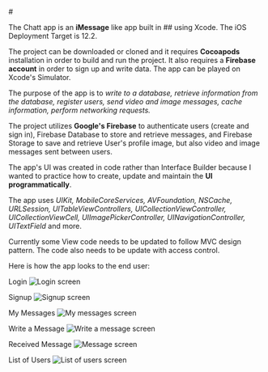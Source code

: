 #<CHATT>

The Chatt app is an **iMessage** like app built in ##<Swift> using Xcode. The iOS Deployment Target is 12.2.

The project can be downloaded or cloned and it requires **Cocoapods** installation in order to build and run the project. It also requires a **Firebase account** in order to sign up and write data. The app can be played on Xcode's Simulator.

The purpose of the app is to *write to a database, retrieve information from the database, register users, send video and image messages, cache information, perform networking requests.*

The project utilizes **Google's Firebase** to authenticate users (create and sign in), Firebase Database to store and retrieve messages, and Firebase Storage to save and retrieve User's profile image, but also video and image messages sent between users.

The app's UI was created in code rather than Interface Builder because I wanted to practice how to create, update and maintain the **UI programmatically**.  

The app uses *UIKit, MobileCoreServices, AVFoundation, NSCache, URLSession, UITableViewControllers, UICollectionViewController, UICollectionViewCell, UIImagePickerController, UINavigationController, UITextField* and more.

Currently some View code needs to be updated to follow MVC design pattern. 
The code also needs to be update with access control. 


Here is how the app looks to the end user:

Login
![Login screen](/README_images/Chatt_login.png)

Signup
![Signup screen](/README_images/Chatt_signup.png)

My Messages
![My messages screen](/README_images/Chatt_my_messages_list.png)

Write a Message
![Write a message screen](/README_images/Chatt_write_message.png)

Received Message
![Message screen](/README_images/Chatt_message1.png)

List of Users
![List of users screen](/README_images/Chatt_list_of_users.png)
